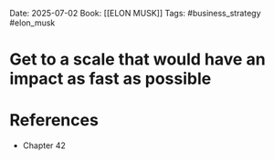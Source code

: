 Date: 2025-07-02
Book: [[ELON MUSK]]
Tags: #business_strategy #elon_musk 
# Get to a scale that would  have an impact as fast as possible


# References
- Chapter 42